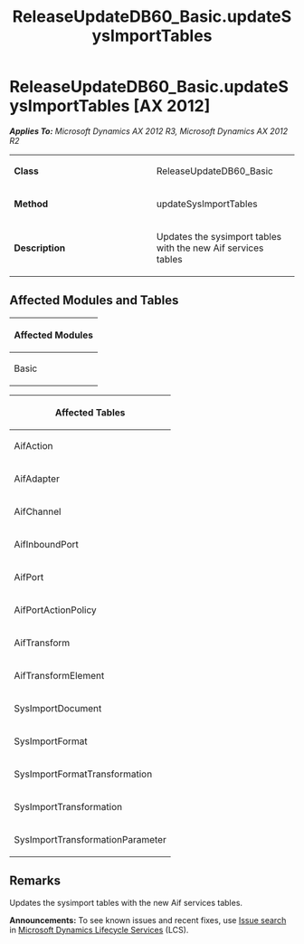 ﻿---
title: ReleaseUpdateDB60_Basic.updateSysImportTables
TOCTitle: ReleaseUpdateDB60_Basic.updateSysImportTables
ms:assetid: 84d76f9f-d80a-4755-2dd4-44dbe2b998a5
ms:mtpsurl: https://msdn.microsoft.com/en-us/library/JJ686012(v=AX.60)
ms:contentKeyID: 49709463
ms.date: 05/18/2015
mtps_version: v=AX.60
---

# ReleaseUpdateDB60\_Basic.updateSysImportTables [AX 2012]


_**Applies To:** Microsoft Dynamics AX 2012 R3, Microsoft Dynamics AX 2012 R2_

<table>
<colgroup>
<col style="width: 50%" />
<col style="width: 50%" />
</colgroup>
<tbody>
<tr class="odd">
<td><p><strong>Class</strong></p></td>
<td><p>ReleaseUpdateDB60_Basic</p></td>
</tr>
<tr class="even">
<td><p><strong>Method</strong></p></td>
<td><p>updateSysImportTables</p></td>
</tr>
<tr class="odd">
<td><p><strong>Description</strong></p></td>
<td><p>Updates the sysimport tables with the new Aif services tables</p></td>
</tr>
</tbody>
</table>


## Affected Modules and Tables

<table>
<colgroup>
<col style="width: 100%" />
</colgroup>
<thead>
<tr class="header">
<th><p>Affected Modules</p></th>
</tr>
</thead>
<tbody>
<tr class="odd">
<td><p>Basic</p></td>
</tr>
</tbody>
</table>


<table>
<colgroup>
<col style="width: 100%" />
</colgroup>
<thead>
<tr class="header">
<th><p>Affected Tables</p></th>
</tr>
</thead>
<tbody>
<tr class="odd">
<td><p>AifAction</p></td>
</tr>
<tr class="even">
<td><p>AifAdapter</p></td>
</tr>
<tr class="odd">
<td><p>AifChannel</p></td>
</tr>
<tr class="even">
<td><p>AifInboundPort</p></td>
</tr>
<tr class="odd">
<td><p>AifPort</p></td>
</tr>
<tr class="even">
<td><p>AifPortActionPolicy</p></td>
</tr>
<tr class="odd">
<td><p>AifTransform</p></td>
</tr>
<tr class="even">
<td><p>AifTransformElement</p></td>
</tr>
<tr class="odd">
<td><p>SysImportDocument</p></td>
</tr>
<tr class="even">
<td><p>SysImportFormat</p></td>
</tr>
<tr class="odd">
<td><p>SysImportFormatTransformation</p></td>
</tr>
<tr class="even">
<td><p>SysImportTransformation</p></td>
</tr>
<tr class="odd">
<td><p>SysImportTransformationParameter</p></td>
</tr>
</tbody>
</table>


## Remarks

Updates the sysimport tables with the new Aif services tables.

  
**Announcements:** To see known issues and recent fixes, use [Issue search](http://go.microsoft.com/fwlink/?linkid=389258) in [Microsoft Dynamics Lifecycle Services](http://go.microsoft.com/fwlink/?linkid=306505) (LCS).

